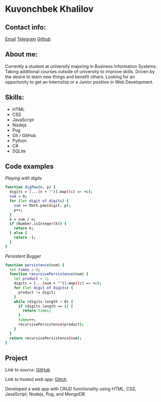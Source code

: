 # Kuvonchbek Khalilov
## Contact info:

[Email](mailto:kukhalilov@gmail.com)
[Telegram](https://t.me/Kuvonchbek_Khalilov)
[Github](https://github.com/kukhalilov/)

## About me:

Currently a student at university majoring in Business Information Systems. Taking additional courses outside of university to improve skills. Driven by the desire to learn new things and benefit others. Looking for an opportunity to get an Internship or a Junior position in Web Development.

## Skills:

- HTML
- CSS
- JavaScript
- Nodejs
- Pug
- Git / GitHub
- Python
- C#
- SQLite

## Code examples

*Playing with digits*

```sh
function digPow(n, p) {
  digits = [...(n + "")].map((c) => +c);
  sum = 0;
  for (let digit of digits) {
    sum += Math.pow(digit, p);
    p++;
  }
  k = sum / n;
  if (Number.isInteger(k)) {
    return k;
  } else {
    return -1;
  }
}
```

*Persistent Bugger*

```sh
function persistence(num) {
  let times = 0;
  function recursivePersistence(num) {
    let product = 1;
    digits = [...(num + "")].map((c) => +c);
    for (let digit of digits) {
      product *= digit;
    }
    while (digits.length > 0) {
      if (digits.length == 1) {
        return times;
      }
      times++;
      recursivePersistence(product);
    }
  }
  return recursivePersistence(num);
}
```
## Project

*Link to source:*
[GitHub](ithub.com/00012256/WT-CW2)

*Link to hosted web app:*
[Glitch](https://achieved-kaput-wedge.glitch.me/)

Developed a web app with CRUD functionality using HTML, CSS, JavaScript, Nodejs, Pug, and MongoDB

